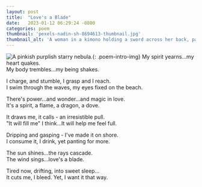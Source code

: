 ```yaml
---
layout: post
title:  "Love's a Blade"
date:   2023-01-12 06:29:24 -0800
categories: poem
thumbnail: 'pexels-nadin-sh-8694613-thumbnail.jpg'
thumbnail_alt: 'A woman in a kimono holding a sword across her back, partially enshrouded in pink smoke.'
---
```

![A pinkish purplish starry nebula.]({{site.url}}/{{site.images_path}}pexels-nadin-sh-8694613-small.jpg){: .poem-intro-img}
My spirit yearns...my heart quakes.  
My body trembles...my being shakes.

I charge, and stumble, I grasp and I reach.  
I swim through the waves, my eyes fixed on the beach.

There's power...and wonder...and magic in love.  
It's a spirit, a flame, a dragon, a dove.

It draws me, it calls - an irresistible pull.  
"It will fill me" I think...It will help me feel full.

Dripping and gasping - I've made it on shore.  
I consume it, I drink, yet panting for more.

The sun shines...the rays cascade.  
The wind sings...love's a blade.

Tired now, drifting, into sweet sleep...  
It cuts me, I bleed. Yet, I want it that way.
